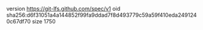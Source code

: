 version https://git-lfs.github.com/spec/v1
oid sha256:d6f31051a4a144852f99fa9ddad7f8d493779c59a59f410eda2491240c67df70
size 1750
